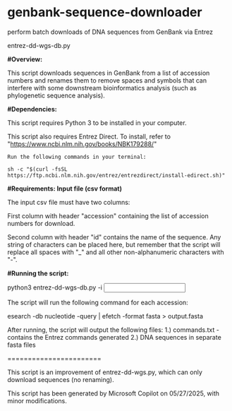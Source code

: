 # genbank-sequence-downloader
perform batch downloads of DNA sequences from GenBank via Entrez

entrez-dd-wgs-db.py

**#Overview:**

This script downloads sequences in GenBank from a list of accession numbers and renames them to remove spaces and symbols that can interfere with some downstream bioinformatics analysis (such as phylogenetic sequence analysis).

**#Dependencies:**

This script requires Python 3 to be installed in your computer. 

This script also requires Entrez Direct. To install, refer to "https://www.ncbi.nlm.nih.gov/books/NBK179288/"

	Run the following commands in your terminal:

	sh -c "$(curl -fsSL https://ftp.ncbi.nlm.nih.gov/entrez/entrezdirect/install-edirect.sh)"

**#Requirements: Input file (csv format)**

The input csv file must have two columns: 

First column with header "accession" containing the list of accession numbers for download.

Second column with header "id" contains the name of the sequence. Any string of characters can be placed here, but remember that the script will replace all spaces with "_" and all other non-alphanumeric characters with "-".

**#Running the script:**

python3 entrez-dd-wgs-db.py -i <input csv file>

The script will run the following command for each accession:

esearch -db nucleotide -query <accession> | efetch -format fasta > output.fasta

After running, the script will output the following files:
1.) commands.txt - contains the Entrez commands generated
2.) DNA sequences in separate fasta files

=======================

This script is an improvement of entrez-dd-wgs.py, which can only download sequences (no renaming).

This script has been generated by Microsoft Copilot on 05/27/2025, with minor modifications.
